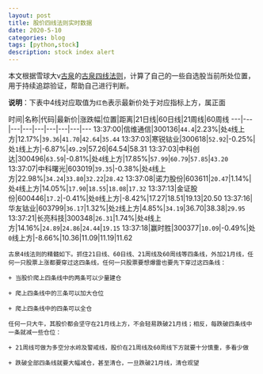 ```yaml
---
layout: post
title: 股价四线法则实时数据
date: 2020-5-10
categories: blog
tags: [python,stock]
description: stock index alert
---
```



本文根据雪球大v[古泉](https://xueqiu.com/u/7148646888)的[古泉四线法则](https://xueqiu.com/7148646888/130498192)，计算了自己的一些自选股当前所处位置，用于持续追踪验证，帮助自己进行判断。

**说明**：下表中4线对应取值为`红色`表示最新价处于对应指标上方，属正面

时间|名称|代码|最新价|涨跌幅|位置|距离|21日线|60日线|21周线|60周线
---|---|---|---|---|---|---|---|---
13:37:00|信维通信|300136|`44.4`|2.23%|处`4`线上方|12.17%|`39.36`|`41.70`|`42.64`|`35.44`
13:37:03|寒锐钴业|300618|`52.92`|-0.25%|处`1`线上方|-6.87%|`49.29`|57.26|64.54|58.31
13:37:03|中科创达|300496|`63.59`|-0.81%|处`4`线上方|17.85%|`57.99`|`60.79`|`57.85`|`43.20`
13:37:07|中科曙光|603019|`39.35`|-0.38%|处`4`线上方|22.98%|`34.24`|`33.80`|`32.22`|`28.42`
13:37:08|诺力股份|603611|`20.47`|1.14%|处`4`线上方|14.05%|`17.90`|`18.55`|`18.08`|`17.32`
13:37:13|金证股份|600446|`17.2`|-0.41%|处`0`线上方|-8.42%|17.27|18.51|19.13|20.50
13:37:16|华友钴业|603799|`36.17`|1.32%|处`2`线上方|4.85%|`34.19`|36.70|38.38|`29.95`
13:37:21|长亮科技|300348|`26.31`|1.74%|处`4`线上方|14.16%|`24.89`|`24.86`|`24.44`|`19.15`
13:37:18|赢时胜|300377|`10.09`|-0.49%|处`0`线上方|-8.66%|10.36|11.09|11.19|11.62

```
古泉4线法则的精髓如下。抓住21日线、60日线、21周线及60周线等四条线，外加21月线，任何一只股票上涨都要穿过这四条线，任何一只股票要想爆雷也要先下穿过这四条线：

+ 当股价爬上四条线中的两条可以少量建仓

+ 爬上四条线中的三条可以加大仓位

+ 爬上四条线中的四条可以全仓

任何一只大牛，其股价都会坚守在21月线上方，不会轻易跌破21月线；相反，每跌破四条线中一条就减一些仓位：

+ 21周线可做为多空分水岭及警戒线，股价在21周线及60周线下方就要十分慎重，多看少做

+ 跌破全部四条线就要大幅减仓，甚至清仓，一旦跌破21月线，清仓观望
```